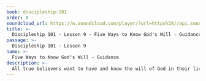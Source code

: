 ```yaml
---
book: discipleship-101
order: 0
soundcloud_url: https://w.soundcloud.com/player/?url=https%3A//api.soundcloud.com/tracks/
title: >-
  Discipleship 101 - Lesson 9 - Five Ways to Know God's Will - Guidance
passage: >-
  Discipleship 101 - Lesson 9
name: >-
  Five Ways to Know God's Will - Guidance
description: >-
  All true believers want to have and know the will of God in their lives, because God knows what is best for us. From Ephesians 5, five principles are shared by Pastor Art to help you figure out God's will for you. In concert these five principles you will discover the right direction.
---
```


